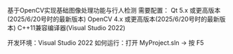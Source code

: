 
基于OpenCV实现基础图像处理功能与行人检测
需要配置：
Qt 5.x 或更高版本(2025/6/20号时的最新版本)
OpenCV 4.x 或更高版本(2025/6/20号时的最新版本)
C++11兼容编译器(Visual Studio 2022)

开发环境：Visual Studio 2022
如何运行：打开 MyProject.sln → 按 F5 
